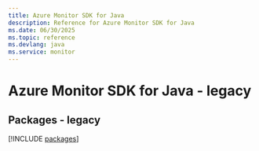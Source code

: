 ```yaml
---
title: Azure Monitor SDK for Java
description: Reference for Azure Monitor SDK for Java
ms.date: 06/30/2025
ms.topic: reference
ms.devlang: java
ms.service: monitor
---
```

# Azure Monitor SDK for Java - legacy
## Packages - legacy
[!INCLUDE [packages](monitor-index.md)]